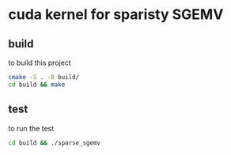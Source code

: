 # cuda kernel for sparisty SGEMV

## build

to build this project

```bash
cmake -S . -B build/
cd build && make
```

## test

to run the test

```bash
cd build && ./sparse_sgemv
```

